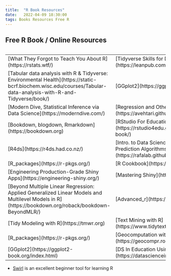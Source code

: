 ```yaml
---
title:  "R Book Resources"
date:   2022-04-09 18:30:00
tags: Books Resources Free R
---
```


## Free R Book / Online Resources

<table><table>
<tr>
	<td>[What They Forgot to Teach You About R](https://rstats.wtf/)</td>
	<td>[Tidyverse Skills for Data Science in R](https://leanpub.com/tidyverseskillsdatascience)</td>
</tr>
  
<tr>
	<td>[Tabular data analysis with R & Tidyverse: Environmental Health](https://static-bcrf.biochem.wisc.edu/courses/Tabular-data-analysis-with-R-and-Tidyverse/book/)</td>
	<td>[GGplot2](https://ggplot2-book.org/index.html)</td>
</tr>
  
<tr>
	<td>[Modern Dive, Statistical Inference via Data Science](https://moderndive.com/)</td>
	<td>[Regression and Other Stories](https://avehtari.github.io/ROS-Examples/)</td>
</tr>
  
<tr>
	<td>[Bookdown, blogdown, Rmarkdown](https://bookdown.org)</td>
	<td>[RStudio For Education](https://rstudio4edu.github.io/rstudio4edu-book/)</td>
</tr>
  
<tr>
	<td>[R4ds](https://r4ds.had.co.nz/)</td>
	<td>[Intro. to Data Science: Data Analysis and Prediction Algorithms with R](https://rafalab.github.io/dsbook/)</td>
</tr>
  
<tr>
	<td>[R_packages](https://r-pkgs.org/)</td>
	<td>[R Cookbook](https://rc2e.com/)</td>
</tr>

 <tr>
	<td>[Engineering Production-Grade Shiny Apps](https://engineering-shiny.org/)</td>
	<td>[Mastering Shiny](https://mastering-shiny.org/)</td>
 </tr>
 
 <tr>
	<td>[Beyond Multiple Linear Regression: Applied Generalized Linear Models and Multilevel Models in R](https://bookdown.org/roback/bookdown-BeyondMLR/)</td>
	<td>[Advanced_r](https://adv-r.hadley.nz/)</td>
</tr>
  
  <tr>
	<td>[Tidy Modeling with R](https://tmwr.org)</td>
	<td>[Text Mining with R](https://www.tidytextmining.com/)
</td>
</tr>
  
<tr>
	<td>[R_packages](https://r-pkgs.org/)
</td>
	<td>[Geocomputation with R](https://geocompr.robinlovelace.net/)</td>
</tr>
  
  <tr>
	<td>[GGplot2](https://ggplot2-book.org/index.html)</td>
	<td>[DS In Education Using R](https://datascienceineducation.com/)</td>
</tr>
  
</table></table>


- [Swirl](https://swirlstats.com/) is an excellent beginner tool for learning R  
